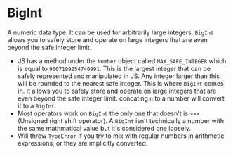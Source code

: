 # BigInt
A numeric data type. It can be used for arbitrarily large integers. `BigInt` allows you to safely store and operate on large integers that are even beyond the safe integer limit.
- JS has a method under the `Number` object called `MAX_SAFE_INTEGER` which is equal to `9007199254740991`. This is the largest integer that can be safely represented and manipulated in JS. Any integer larger than this will be rounded to the nearest safe integer. This is where `BigInt` comes in. It allows you to safely store and operate on large integers that are even beyond the safe integer limit.
concating `n` to a number will convert it to a `BigInt`.
- Most operators work on `BigInt` the only one that doesn't is `>>>` (Unsigned right shift operator). A `BigInt` isn't technically a number with the same mathmatical value but it's considered one loosely.
- Will throw `TypeError` if you try to mix with regular numbers in arithmetic expressions, or they are implicitly converted.

